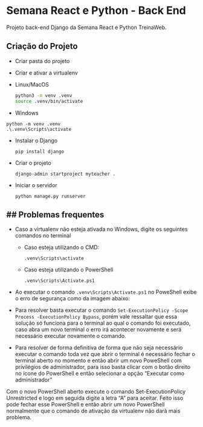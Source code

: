 # Semana React e Python - Back End
 Projeto back-end Django da Semana React e Python TreinaWeb.

## Criação do Projeto
- Criar pasta do projeto

- Criar e ativar a virtualenv

- Linux/MacOS
    
    ```bash
    python3 -m venv .venv
    source .venv/bin/activate
    ```
    
- Windows
```
python -m venv .venv
.\.venv\Scripts\activate
```
- Instalar o Django
    
    `pip install django`

- Criar o projeto
    
    `django-admin startproject myteacher .`

- Iniciar o servidor
    
    `python manage.py runserver`

## ## Problemas frequentes

- Caso a virtualenv não esteja ativada no Windows, digite os seguintes comandos no terminal
    - Caso esteja utilizando o CMD:
        
        `.venv\Scripts\activate`
        
    - Caso esteja utilizando o PowerShell
        
        `.venv\Scripts\Activate.ps1`
        
- Ao executar o comando `.venv\Scripts\Activate.ps1` no PoweShell exibe o erro de segurança como da imagem abaixo:

- Para resolver basta executar o comando `Set-ExecutionPolicy -Scope Process -ExecutionPolicy Bypass`, porém vale ressaltar que essa solução só funciona para o terminal ao qual o comando foi executado, caso abra um novo terminal o erro irá acontecer novamente e será necessário executar novamente o comando.
- Para resolver de forma definitiva de forma que não seja necessário executar o comando toda vez que abrir o terminal é necessário fechar o terminal aberto no momento e então abrir um novo PoweShell com privilégios de administrador, para isso basta clicar com o botão direito no ícone do PowerShell e então selecionar a opção “Executar como administrador”

Com o novo PowerShell aberto execute o comando Set-ExecutionPolicy Unrestricted e logo em seguida digite a letra “A” para aceitar. Feito isso pode fechar esse PowerShell e então abrir um novo PowerShell normalmente que o comando de ativação da virtualenv não dará mais problema.